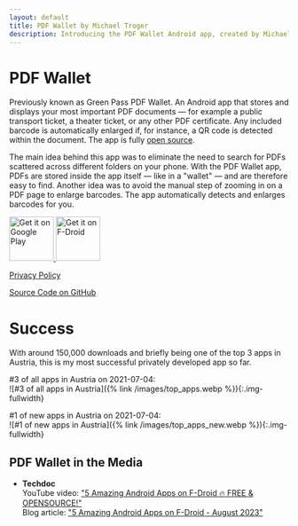 ```yaml
---
layout: default
title: PDF Wallet by Michael Troger
description: Introducing the PDF Wallet Android app, created by Michael Troger. A former top 3 app in Austria.
---
```

# PDF Wallet
Previously known as Green Pass PDF Wallet.
An Android app that stores and displays your most important PDF documents — for example a public transport ticket, a theater ticket, or any other PDF certificate.
Any included barcode is automatically enlarged if, for instance, a QR code is detected within the document.
The app is fully [open source](https://github.com/michaeltroger/pdfwallet-android).

The main idea behind this app was to eliminate the need to search for PDFs scattered across different folders on your phone. With the PDF Wallet app, PDFs are stored inside the app itself — like in a "wallet" — and are therefore easy to find. Another idea was to avoid the manual step of zooming in on a PDF page to enlarge barcodes. The app automatically detects and enlarges barcodes for you.

<a href='https://play.google.com/store/apps/details?id=com.michaeltroger.gruenerpass&pcampaignid=pcampaignidMKT-Other-global-all-co-prtnr-py-PartBadge-Mar2515-1'>
<img alt='Get it on Google Play' height='80' src='{% link /images/googleplay.png %}'/>
</a>
<a href="https://f-droid.org/packages/com.michaeltroger.gruenerpass">
<img src="{% link /images/fdroid.png %}" alt="Get it on F-Droid" height="80">
</a>

[Privacy Policy](https://michaeltroger.github.io/pdfwallet-android/privacy/)  

[Source Code on GitHub](https://github.com/michaeltroger/pdfwallet-android)

# Success
With around 150,000 downloads and briefly being one of the top 3 apps in Austria, this is my most successful privately developed app so far.

#3 of all apps in Austria on 2021-07-04:  
![#3 of all apps in Austria]({% link /images/top_apps.webp %}){:.img-fullwidth}

#1 of new apps in Austria on 2021-07-04:  
![#1 of new apps in Austria]({% link /images/top_apps_new.webp %}){:.img-fullwidth}

## PDF Wallet in the Media
* **Techdoc**<br>
  YouTube video: ["5 Amazing Android Apps on F-Droid 🔥 FREE & OPENSOURCE!"](https://youtu.be/9tI6hpa5IbA?feature=shared&t=83)<br>
  Blog article: ["5 Amazing Android Apps on F-Droid - August 2023"](https://techdocyoutube.blogspot.com/2023/08/5-amazing-android-apps-on-f-droid.html)